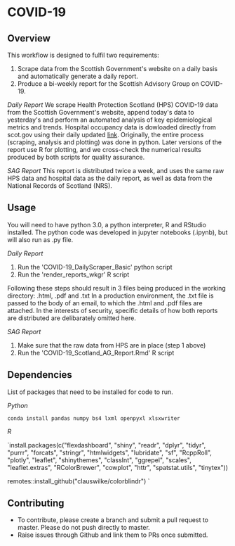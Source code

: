 # COVID-19

## Overview
This workflow is designed to fulfil two requirements:

  1) Scrape data from the Scottish Government's website on a daily basis and automatically generate a daily report.
  2) Produce a bi-weekly report for the Scottish Advisory Group on COVID-19.

*Daily Report*
We scrape Health Protection Scotland (HPS) COVID-19 data from the Scottish Government's website, append today's data to yesterday's and perform an automated analysis of key epidemiological metrics and trends. Hospital occupancy data is dowloaded directly from scot.gov using their daily updated [link](https://www.gov.scot/binaries/content/documents/govscot/publications/statistics/2020/04/trends-in-number-of-people-in-hospital-with-confirmed-or-suspected-covid-19/documents/trends-in-number-of-people-in-hospital-with-confirmed-or-suspected-covid-19/trends-in-number-of-people-in-hospital-with-confirmed-or-suspected-covid-19/govscot%3Adocument/Trends%2Bin%2Bdaily%2BCOVID-19%2Bdata%2B070520.xlsx?forceDownload=true). Originally, the entire process (scraping, analysis and plotting) was done in python. Later versions of the report use R for plotting, and we cross-check the numerical results produced by both scripts for quality assurance.

*SAG Report*
This report is distributed twice a week, and uses the same raw HPS data and hospital data as the daily report, as well as data from the National Records of Scotland (NRS).

## Usage
You will need to have python 3.0, a python interpreter, R and RStudio installed. The python code was developed in jupyter notebooks (.ipynb), but will also run as .py file.

*Daily Report*

  1) Run the 'COVID-19_DailyScraper_Basic' python script
  2) Run the 'render_reports_wkgr' R script
  
Following these steps should result in 3 files being produced in the working directory: .html, .pdf and .txt 
In a production environment, the .txt file is passed to the body of an email, to which the .html and .pdf files are attached.
In the interests of security, specific details of how both reports are distributed are delibarately omitted here.

*SAG Report*

  1) Make sure that the raw data from HPS are in place (step 1 above)
  2) Run the 'COVID-19_Scotland_AG_Report.Rmd' R script
  
## Dependencies 
List of packages that need to be installed for code to run.

*Python*

`conda install pandas numpy bs4 lxml openpyxl xlsxwriter`

*R*

`install.packages(c("flexdashboard",
  "shiny",
  "readr",
  "dplyr",
  "tidyr",
  "purrr",
  "forcats",
  "stringr",
  "htmlwidgets",
  "lubridate",
  "sf",
  "RcppRoll",
  "plotly",
  "leaflet",
  "shinythemes",
  "classInt",
  "ggrepel",
  "scales",
  "leaflet.extras",
  "RColorBrewer",
  "cowplot",
  "httr",
  "spatstat.utils",
  "tinytex"))
  
remotes::install_github("clauswilke/colorblindr")
`

## Contributing
* To contribute, please create a branch and submit a pull request to master. Please do not push directly to master.
* Raise issues through Github and link them to PRs once submitted.
